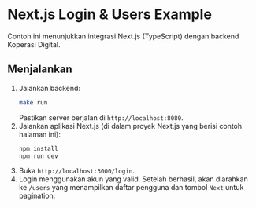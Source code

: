 # Next.js Login & Users Example

Contoh ini menunjukkan integrasi Next.js (TypeScript) dengan backend Koperasi Digital.

## Menjalankan
1. Jalankan backend:
   ```bash
   make run
   ```
   Pastikan server berjalan di `http://localhost:8080`.
2. Jalankan aplikasi Next.js (di dalam proyek Next.js yang berisi contoh halaman ini):
   ```bash
   npm install
   npm run dev
   ```
3. Buka `http://localhost:3000/login`.
4. Login menggunakan akun yang valid. Setelah berhasil, akan diarahkan ke `/users` yang menampilkan daftar pengguna dan tombol `Next` untuk pagination.
